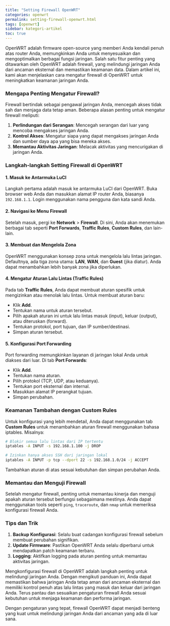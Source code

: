 ```yaml
---
title: "Setting Firewall OpenWRT"
categories: openwrt
permalink: setting-firewall-openwrt.html
tags: [openwrt]
sidebar: kategori-artikel
toc: true
---
```


OpenWRT adalah firmware open-source yang memberi Anda kendali penuh atas router Anda, memungkinkan Anda untuk menyesuaikan dan mengoptimalkan berbagai fungsi jaringan. Salah satu fitur penting yang ditawarkan oleh OpenWRT adalah firewall, yang melindungi jaringan Anda dari ancaman eksternal dan memastikan keamanan data. Dalam artikel ini, kami akan menjelaskan cara mengatur firewall di OpenWRT untuk meningkatkan keamanan jaringan Anda.

### Mengapa Penting Mengatur Firewall?

Firewall bertindak sebagai pengawal jaringan Anda, mencegah akses tidak sah dan menjaga data tetap aman. Beberapa alasan penting untuk mengatur firewall meliputi:
1. **Perlindungan dari Serangan**: Mencegah serangan dari luar yang mencoba mengakses jaringan Anda.
1. **Kontrol Akses**: Mengatur siapa yang dapat mengakses jaringan Anda dan sumber daya apa yang bisa mereka akses.
1. **Memantau Aktivitas Jaringan**: Melacak aktivitas yang mencurigakan di jaringan Anda.

### Langkah-langkah Setting Firewall di OpenWRT

#### 1. Masuk ke Antarmuka LuCI

Langkah pertama adalah masuk ke antarmuka LuCI dari OpenWRT. Buka browser web Anda dan masukkan alamat IP router Anda, biasanya `192.168.1.1`. Login menggunakan nama pengguna dan kata sandi Anda.

#### 2. Navigasi ke Menu Firewall

Setelah masuk, pergi ke **Network** > **Firewall**. Di sini, Anda akan menemukan berbagai tab seperti **Port Forwards**, **Traffic Rules**, **Custom Rules**, dan lain-lain.

#### 3. Membuat dan Mengelola Zona

OpenWRT menggunakan konsep zona untuk mengelola lalu lintas jaringan. Defaultnya, ada tiga zona utama: **LAN**, **WAN**, dan **Guest** (jika diatur). Anda dapat menambahkan lebih banyak zona jika diperlukan.

#### 4. Mengatur Aturan Lalu Lintas (Traffic Rules)

Pada tab **Traffic Rules**, Anda dapat membuat aturan spesifik untuk mengizinkan atau menolak lalu lintas. Untuk membuat aturan baru:

- Klik **Add**.
- Tentukan nama untuk aturan tersebut.
- Pilih apakah aturan ini untuk lalu lintas masuk (input), keluar (output), atau diteruskan (forward).
- Tentukan protokol, port tujuan, dan IP sumber/destinasi.
- Simpan aturan tersebut.

#### 5. Konfigurasi Port Forwarding

Port forwarding memungkinkan layanan di jaringan lokal Anda untuk diakses dari luar. Di tab **Port Forwards**:

- Klik **Add**.
- Tentukan nama aturan.
- Pilih protokol (TCP, UDP, atau keduanya).
- Tentukan port eksternal dan internal.
- Masukkan alamat IP perangkat tujuan.
- Simpan perubahan.

### Keamanan Tambahan dengan Custom Rules

Untuk konfigurasi yang lebih mendetail, Anda dapat menggunakan tab **Custom Rules** untuk menambahkan aturan firewall menggunakan bahasa iptables. Misalnya:

```sh
# Blokir semua lalu lintas dari IP tertentu
iptables -A INPUT -s 192.168.1.100 -j DROP

# Izinkan hanya akses SSH dari jaringan lokal
iptables -A INPUT -p tcp --dport 22 -s 192.168.1.0/24 -j ACCEPT
```

Tambahkan aturan di atas sesuai kebutuhan dan simpan perubahan Anda.

### Memantau dan Menguji Firewall

Setelah mengatur firewall, penting untuk memantau kinerja dan menguji apakah aturan tersebut berfungsi sebagaimana mestinya. Anda dapat menggunakan tools seperti `ping`, `traceroute`, dan `nmap` untuk memeriksa konfigurasi firewall Anda.

### Tips dan Trik

1. **Backup Konfigurasi**: Selalu buat cadangan konfigurasi firewall sebelum membuat perubahan signifikan.
1. **Update Firmware**: Pastikan OpenWRT Anda selalu diperbarui untuk mendapatkan patch keamanan terbaru.
1. **Logging**: Aktifkan logging pada aturan penting untuk memantau aktivitas jaringan.

Mengkonfigurasi firewall di OpenWRT adalah langkah penting untuk melindungi jaringan Anda. Dengan mengikuti panduan ini, Anda dapat memastikan bahwa jaringan Anda tetap aman dari ancaman eksternal dan memiliki kontrol penuh atas lalu lintas yang masuk dan keluar dari jaringan Anda. Terus pantau dan sesuaikan pengaturan firewall Anda sesuai kebutuhan untuk menjaga keamanan dan performa jaringan.

Dengan pengaturan yang tepat, firewall OpenWRT dapat menjadi benteng yang kuat untuk melindungi jaringan Anda dari ancaman yang ada di luar sana.